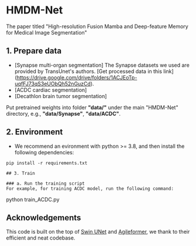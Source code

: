 # HMDM-Net
The paper titled "High-resolution Fusion Mamba and Deep-feature Memory for Medical Image Segmentation" 



## 1. Prepare data

- [Synapse multi-organ segmentation] The Synapse datasets we used are provided by TransUnet's authors. [Get processed data in this link] (https://drive.google.com/drive/folders/1ACJEoTp-uqfFJ73qS3eUObQh52nGuzCd). 
- [ACDC cardiac segmentation]
- [Decathlon brain tumor segmentation]

Put pretrained weights into folder **"data/"** under the main "HMDM-Net" directory, e.g., **"data/Synapse"**, **"data/ACDC"**.

## 2. Environment
- We recommend an evironment with python >= 3.8, and then install the following dependencies:
```
pip install -r requirements.txt

## 3. Train 

### a. Run the training script
For example, for training ACDC model, run the following command:
```
python train_ACDC.py

## Acknowledgements

This code is built on the top of [Swin UNet](https://github.com/HuCaoFighting/Swin-Unet) and [Agileformer](https://github.com/sotiraslab/AgileFormer), we thank to their efficient and neat codebase. 

